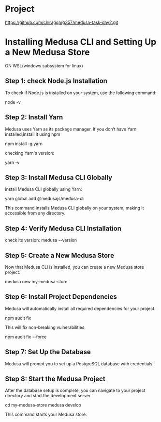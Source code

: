 # Project 

https://github.com/chiraggarg357/medusa-task-day2.git

# Installing Medusa CLI and Setting Up a New Medusa Store

ON WSL(windows subsystem for linux)
## Step 1: check Node.js Installation

To check if Node.js is installed on your system, use the following command:


node -v

## Step 2: Install Yarn
Medusa uses Yarn as its package manager. If you don’t have Yarn installed,install it using npm

npm install -g yarn

checking Yarn's version:

yarn -v

## Step 3: Install Medusa CLI Globally
install Medusa CLI globally using Yarn:

yarn global add @medusajs/medusa-cli


This command installs Medusa CLI globally on your system, making it accessible from any directory.

##  Step 4: Verify Medusa CLI Installation
check its version:
medusa --version

## Step 5: Create a New Medusa Store
Now that Medusa CLI is installed, you can create a new Medusa store project:

medusa new my-medusa-store



## Step 6: Install Project Dependencies
Medusa will automatically install all required dependencies for your project.

npm audit fix

This will fix non-breaking vulnerabilities.


npm audit fix --force

## Step 7: Set Up the Database
Medusa will prompt you to set up a PostgreSQL database with credentials.


## Step 8: Start the Medusa Project
After the database setup is complete, you can navigate to your project directory and start the development server

cd my-medusa-store
medusa develop


This command starts your Medusa store.
